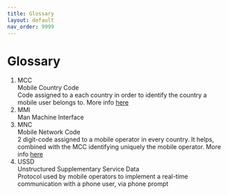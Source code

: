 ```yaml
---
title: Glossary
layout: default
nav_order: 9999
---
```

<h1>Glossary</h1>

<ol>
    <li>
        <div class="definition">
            <div class="definition-title"><a name="mcc"></a>MCC</div>
            <div class="definition-description">Mobile Country Code</div>
            <div class="definition-explanation">
            Code assigned to a each country in order to identify the country a mobile user belongs to. More info <a href="https://mcc-mnc.com">here</a>
            </div>
        </div>
    </li>
    <li>
        <div class="definition">
            <div class="definition-title"><a name="mmi"></a>MMI</div>
            <div class="definition-description">Man Machine Interface</div>
            <div class="definition-explanation"></div>
        </div>
    </li>
    <li>
        <div class="definition">
            <div class="definition-title"><a name="mnc"></a>MNC</div>
            <div class="definition-description">Mobile Network Code</div>
            <div class="definition-explanation">2 digit-code assigned to a mobile operator in every country. It helps, combined with the MCC identifying uniquely the mobile operator. More info <a href="https://mcc-mnc.com">here</a></div>
        </div>
    </li>
    <li>
        <div class="definition">
            <div class="definition-title"><a name="ussd"></a>USSD</div>
            <div class="definition-description">Unstructured Supplementary Service Data</div>
            <div class="definition-explanation">Protocol used by mobile operators to implement a real-time communication with a phone user, via phone prompt</div>
        </div>
    </li>
</ol>
